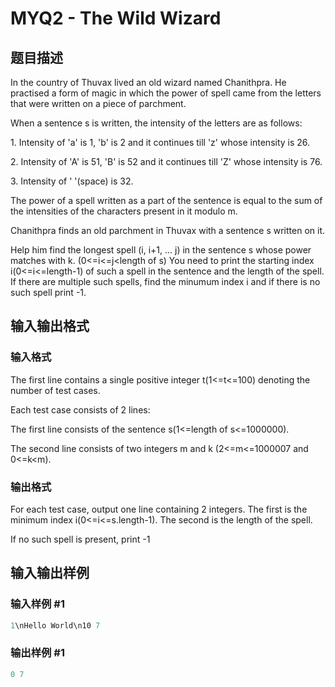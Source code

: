 # MYQ2 - The Wild Wizard

## 题目描述

In the country of Thuvax lived an old wizard named Chanithpra. He practised a form of magic in which the power of spell came from the letters that were written on a piece of parchment.

When a sentence s is written, the intensity of the letters are as follows:

1\. Intensity of 'a' is 1, 'b' is 2 and it continues till 'z' whose intensity is 26.

2\. Intensity of 'A' is 51, 'B' is 52 and it continues till 'Z' whose intensity is 76.

3\. Intensity of ' '(space) is 32.

The power of a spell written as a part of the sentence is equal to the sum of the intensities of the characters present in it modulo m.

Chanithpra finds an old parchment in Thuvax with a sentence s written on it.

Help him find the longest spell (i, i+1, ... j) in the sentence s whose power matches with k. (0<=i<=j<length of s) You need to print the starting index i(0<=i<=length-1) of such a spell in the sentence and the length of the spell. If there are multiple such spells, find the minumum index i and if there is no such spell print -1.

## 输入输出格式

### 输入格式

The first line contains a single positive integer t(1<=t<=100) denoting the number of test cases.

Each test case consists of 2 lines:

The first line consists of the sentence s(1<=length of s<=1000000).

The second line consists of two integers m and k (2<=m<=1000007 and 0<=k<m).

### 输出格式

For each test case, output one line containing 2 integers. The first is the minimum index i(0<=i<=s.length-1). The second is the length of the spell.

If no such spell is present, print -1

## 输入输出样例

### 输入样例 #1

```cpp
1\nHello World\n10 7
```


### 输出样例 #1

```cpp
0 7
```


